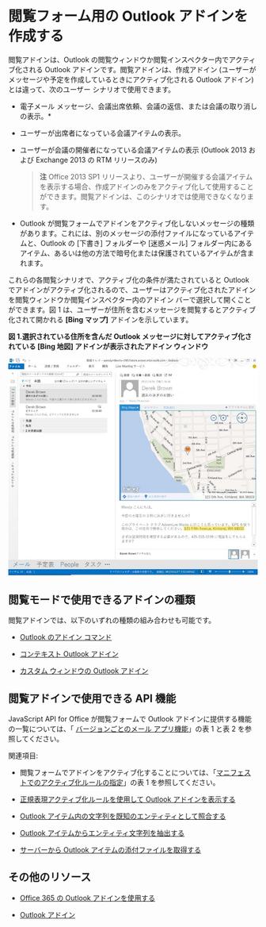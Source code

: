 
# <a name="create-outlook-add-ins-for-read-forms"></a>閲覧フォーム用の Outlook アドインを作成する

閲覧アドインは、Outlook の閲覧ウィンドウか閲覧インスペクター内でアクティブ化される Outlook アドインです。閲覧アドインは、作成アドイン (ユーザーがメッセージや予定を作成しているときにアクティブ化される Outlook アドイン) とは違って、次のユーザー シナリオで使用できます。


- 電子メール メッセージ、会議出席依頼、会議の返信、または会議の取り消しの表示。*
    
- ユーザーが出席者になっている会議アイテムの表示。
    
- ユーザーが会議の開催者になっている会議アイテムの表示 (Outlook 2013 および Exchange 2013 の RTM リリースのみ)
    
     >**注** Office 2013 SP1 リリースより、ユーザーが開催する会議アイテムを表示する場合、作成アドインのみをアクティブ化して使用することができます。閲覧アドインは、このシナリオでは使用できなくなります。
* Outlook が閲覧フォームでアドインをアクティブ化しないメッセージの種類があります。これには、別のメッセージの添付ファイルになっているアイテムと、Outlook の [下書き] フォルダーや [迷惑メール] フォルダー内にあるアイテム、あるいは他の方法で暗号化または保護されているアイテムが含まれます。

これらの各閲覧シナリオで、アクティブ化の条件が満たされていると Outlook でアドインがアクティブ化されるので、ユーザーはアクティブ化されたアドインを閲覧ウィンドウか閲覧インスペクター内のアドイン バーで選択して開くことができます。図 1 は、ユーザーが住所を含むメッセージを閲覧するとアクティブ化されて開かれる  **[Bing マップ]** アドインを示しています。


**図 1.選択されている住所を含んだ Outlook メッセージに対してアクティブ化されている [Bing 地図] アドインが表示されたアドイン ウィンドウ**

![Outlook の Bing 地図メール アプリ](../../images/off15appsdk_BingMapMailAppScreenshot.jpg)


## <a name="types-of-add-ins-available-in-read-mode"></a>閲覧モードで使用できるアドインの種類


閲覧アドインでは、以下のいずれの種類の組み合わせも可能です。


- [Outlook のアドイン コマンド](../outlook/add-in-commands-for-outlook.md)
    
- [コンテキスト Outlook アドイン](../outlook/contextual-outlook-add-ins.md)
    
- [カスタム ウィンドウの Outlook アドイン](../outlook/custom-pane-outlook-add-ins.md)
    

## <a name="api-features-available-to-read-add-ins"></a>閲覧アドインで使用できる API 機能


JavaScript API for Office が閲覧フォームで Outlook アドインに提供する機能の一覧については、「 [バージョンごとのメール アプリ機能](http://msdn.microsoft.com/library/f34e2f44-8c9d-4e90-b1d7-3f29506adb92%28Office.15%29.aspx)」の表 1 と表 2 を参照してください。 

関連項目:


- 閲覧フォームでアドインをアクティブ化することについては、「[マニフェストでのアクティブ化ルールの指定](../outlook/manifests/activation-rules.md#specify-activation-rules-in-a-manifest)」の表 1 を参照してください。
    
- [正規表現アクティブ化ルールを使用して Outlook アドインを表示する](../outlook/use-regular-expressions-to-show-an-outlook-add-in.md)
    
- [Outlook アイテム内の文字列を既知のエンティティとして照合する](../outlook/match-strings-in-an-item-as-well-known-entities.md)
    
- [Outlook アイテムからエンティティ文字列を抽出する](../outlook/extract-entity-strings-from-an-item.md)
    
- [サーバーから Outlook アイテムの添付ファイルを取得する](../outlook/get-attachments-of-an-outlook-item.md)
    

## <a name="additional-resources"></a>その他のリソース



- [Office 365 の Outlook アドインを使用する](https://dev.outlook.com/MailAppsGettingStarted/GetStarted.aspx)
    
- [Outlook アドイン](../outlook/outlook-add-ins.md)
    
